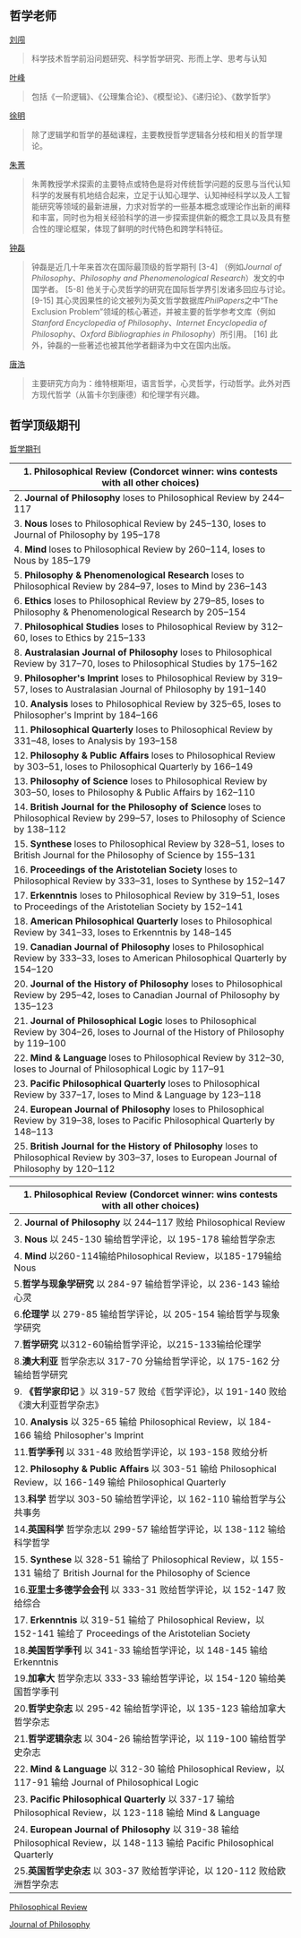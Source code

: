 ## 哲学老师

[刘闯](https://philosophy.fudan.edu.cn/f9/5d/c14253a260445/page.htm)

> 科学技术哲学前沿问题研究、科学哲学研究、形而上学、思考与认知

[叶峰](https://baike.baidu.com/item/%E5%8F%B6%E5%B3%B0/2506168?fromModule=lemma_sense-layer#4)

> 包括《一阶逻辑》、《公理集合论》、《模型论》、《递归论》、《数学哲学》

[徐明](https://philosophy.whu.edu.cn/info/1337/12267.htm)

> 除了逻辑学和哲学的基础课程，主要教授哲学逻辑各分枝和相关的哲学理论。

[朱菁](https://phi.xmu.edu.cn/info/1144/3007.htm)

> 朱菁教授学术探索的主要特点或特色是将对传统哲学问题的反思与当代认知科学的发展有机地结合起来，立足于认知心理学、认知神经科学以及人工智能研究等领域的最新进展，力求对哲学的一些基本概念或理论作出新的阐释和丰富，同时也为相关经验科学的进一步探索提供新的概念工具以及具有整合性的理论框架，体现了鲜明的时代特色和跨学科特征。

[钟磊](https://baike.baidu.com/item/%E9%92%9F%E7%A3%8A/20860653)

> 钟磊是近几十年来首次在国际最顶级的哲学期刊 [3-4] （例如*Journal of Philosophy*、*Philosophy and Phenomenological Research*）发文的中国学者。 [5-8]  他关于心灵哲学的研究在国际哲学界引发诸多回应与讨论。 [9-15]    其心灵因果性的论文被列为英文哲学数据库*PhilPapers*之中“The Exclusion Problem”领域的核心著述，并被主要的哲学参考文库（例如*Stanford Encyclopedia of Philosophy*、*Internet Encyclopedia of Philosophy*、*Oxford Bibliographies in Philosophy*）所引用。 [16] 此外，钟磊的一些著述也被其他学者翻译为中文在国内出版。

[唐浩](https://www.phil.tsinghua.edu.cn/info/1015/1751.htm)

>主要研究方向为：维特根斯坦，语言哲学，心灵哲学，行动哲学。此外对西方现代哲学（从笛卡尔到康德）和伦理学有兴趣。



## 哲学顶级期刊

[哲学期刊](https://leiterreports.typepad.com/blog/2013/07/top-philosophy-journals-without-regard-to-area.html)

| 1. **Philosophical Review** (Condorcet winner: wins contests with all other choices) |
| ------------------------------------------------------------ |
| 2. **Journal of Philosophy** loses to Philosophical Review by 244–117 |
| 3. **Nous** loses to Philosophical Review by 245–130, loses to Journal of Philosophy by 195–178 |
| 4. **Mind** loses to Philosophical Review by 260–114, loses to Nous by 185–179 |
| 5. **Philosophy & Phenomenological Research** loses to Philosophical Review by 284–97, loses to Mind by 236–143 |
| 6. **Ethics** loses to Philosophical Review by 279–85, loses to Philosophy & Phenomenological Research by 205–154 |
| 7. **Philosophical Studies** loses to Philosophical Review by 312–60, loses to Ethics by 215–133 |
| 8. **Australasian Journal of Philosophy** loses to Philosophical Review by 317–70, loses to Philosophical Studies by 175–162 |
| 9. **Philosopher's Imprint** loses to Philosophical Review by 319–57, loses to Australasian Journal of Philosophy by 191–140 |
| 10. **Analysis** loses to Philosophical Review by 325–65, loses to Philosopher's Imprint by 184–166 |
| 11. **Philosophical Quarterly** loses to Philosophical Review by 331–48, loses to Analysis by 193–158 |
| 12. **Philosophy & Public Affairs** loses to Philosophical Review by 303–51, loses to Philosophical Quarterly by 166–149 |
| 13. **Philosophy of Science** loses to Philosophical Review by 303–50, loses to Philosophy & Public Affairs by 162–110 |
| 14. **British Journal for the Philosophy of Science** loses to Philosophical Review by 299–57, loses to Philosophy of Science by 138–112 |
| 15. **Synthese** loses to Philosophical Review by 328–51, loses to British Journal for the Philosophy of Science by 155–131 |
| 16. **Proceedings of the Aristotelian Society** loses to Philosophical Review by 333–31, loses to Synthese by 152–147 |
| 17. **Erkenntnis** loses to Philosophical Review by 319–51, loses to Proceedings of the Aristotelian Society by 152–141 |
| 18. **American Philosophical Quarterly** loses to Philosophical Review by 341–33, loses to Erkenntnis by 148–145 |
| 19. **Canadian Journal of Philosophy** loses to Philosophical Review by 333–33, loses to American Philosophical Quarterly by 154–120 |
| 20. **Journal of the History of Philosophy** loses to Philosophical Review by 295–42, loses to Canadian Journal of Philosophy by 135–123 |
| 21. **Journal of Philosophical Logic** loses to Philosophical Review by 304–26, loses to Journal of the History of Philosophy by 119–100 |
| 22. **Mind & Language** loses to Philosophical Review by 312–30, loses to Journal of Philosophical Logic by 117–91 |
| 23. **Pacific Philosophical Quarterly** loses to Philosophical Review by 337–17, loses to Mind & Language by 123–118 |
| 24. **European Journal of Philosophy** loses to Philosophical Review by 319–38, loses to Pacific Philosophical Quarterly by 148–113 |
| 25. **British Journal for the History of Philosophy** loses to Philosophical Review by 303–37, loses to European Journal of Philosophy by 120–112 |



| 1. **Philosophical Review**  (Condorcet winner: wins contests with all other choices) |
| ------------------------------------------------------------ |
| 2. **Journal of Philosophy** 以 244–117 败给 Philosophical Review |
| 3. **Nous** 以 245-130 输给哲学评论，以 195-178 输给哲学杂志 |
| 4. **Mind** 以260-114输给Philosophical Review，以185-179输给Nous |
| 5.**哲学与现象学研究** 以 284-97 输给哲学评论，以 236-143 输给心灵 |
| 6.**伦理学** 以 279-85 输给哲学评论，以 205-154 输给哲学与现象学研究 |
| 7.**哲学研究** 以312-60输给哲学评论，以215-133输给伦理学     |
| 8.**澳大利亚** 哲学杂志以 317-70 分输给哲学评论，以 175-162 分输给哲学研究 |
| 9. **《哲学家印记** 》以 319-57 败给《哲学评论》，以 191-140 败给《澳大利亚哲学杂志》 |
| 10. **Analysis** 以 325-65 输给 Philosophical Review，以 184-166 输给 Philosopher's Imprint |
| 11.**哲学季刊** 以 331-48 败给哲学评论，以 193-158 败给分析  |
| 12. **Philosophy & Public Affairs** 以 303-51 输给 Philosophical Review，以 166-149 输给 Philosophical Quarterly |
| 13.**科学** 哲学以 303-50 输给哲学评论，以 162-110 输给哲学与公共事务 |
| 14.**英国科学** 哲学杂志以 299-57 输给哲学评论，以 138-112 输给科学哲学 |
| 15. **Synthese** 以 328-51 输给了 Philosophical Review，以 155-131 输给了 British Journal for the Philosophy of Science |
| 16.**亚里士多德学会会刊** 以 333-31 败给哲学评论，以 152-147 败给综合 |
| 17. **Erkenntnis** 以 319-51 输给了 Philosophical Review，以 152-141 输给了 Proceedings of the Aristotelian Society |
| 18.**美国哲学季刊** 以 341-33 输给哲学评论，以 148-145 输给 Erkenntnis |
| 19.**加拿大** 哲学杂志以 333-33 输给哲学评论，以 154-120 输给美国哲学季刊 |
| 20.**哲学史杂志** 以 295-42 输给哲学评论，以 135-123 输给加拿大哲学杂志 |
| 21.**哲学逻辑杂志** 以 304-26 输给哲学评论，以 119-100 输给哲学史杂志 |
| 22. **Mind & Language** 以 312-30 输给 Philosophical Review，以 117-91 输给 Journal of Philosophical Logic |
| 23. **Pacific Philosophical Quarterly** 以 337-17 输给 Philosophical Review，以 123-118 输给 Mind & Language |
| 24. **European Journal of Philosophy** 以 319-38 输给 Philosophical Review，以 148-113 输给 Pacific Philosophical Quarterly |
| 25.**英国哲学史杂志** 以 303-37 败给哲学评论，以 120-112 败给欧洲哲学杂志 |



[Philosophical Review](https://en.wikipedia.org/wiki/The_Philosophical_Review)

[Journal of Philosophy](https://en.wikipedia.org/wiki/The_Journal_of_Philosophy)